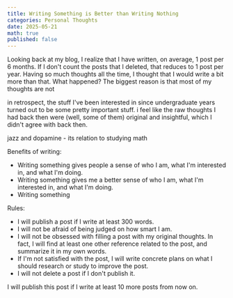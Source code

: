 ```yaml
---
title: Writing Something is Better than Writing Nothing
categories: Personal Thoughts
date: 2025-05-21
math: true
published: false
---
```


Looking back at my blog, I realize that I have written, on average, 1 post per 6 months. If I don't count the posts that I deleted, that reduces to 1 post per year. Having so much thoughts all the time, I thought that I would write a bit more than that. What happened? The biggest reason is that most of my thoughts are not 

in retrospect, the stuff I've been interested in since undergraduate years turned out to be some pretty important stuff.
i feel like the raw thoughts I had back then were (well, some of them) original and insightful, which I didn't agree with back then.


jazz and dopamine - its relation to studying math


Benefits of writing:
- Writing something gives people a sense of who I am, what I'm interested in, and what I'm doing.
- Writing something gives me a better sense of who I am, what I'm interested in, and what I'm doing.
- Writing something 



Rules:
- I will publish a post if I write at least 300 words.
- I will not be afraid of being judged on how smart I am.
- I will not be obsessed with filling a post with my original thoughts. In fact, I will find at least one other reference related to the post, and summarize it in my own words.
- If I'm not satisfied with the post, I will write concrete plans on what I should research or study to improve the post.
- I will not delete a post if I don't publish it.


I will publish this post if I write at least 10 more posts from now on.